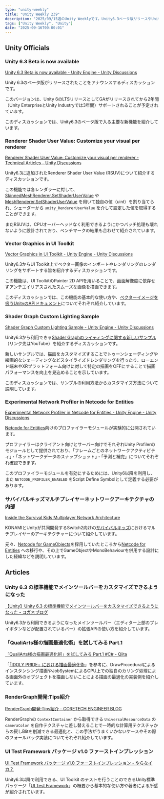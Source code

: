 ```yaml
---
type: "unity-weekly"
title: "Unity Weekly 239"
description: "2025/09/15週のUnity Weeklyです。Unity6.3ベータ版リリースやUnity 6.3の新機能紹介をメインに取り上げています。"
tags: ["Unity Weekly", "Unity"]
date: "2025-09-16T00:00:01"
---
```


## Unity Officials

### Unity 6.3 Beta is now available

[Unity 6.3 Beta is now available - Unity Engine - Unity Discussions](https://discussions.unity.com/t/unity-6-3-beta-is-now-available/1680610)

Unity 6.3のベータ版がリリースされたことをアナウンスするディスカッションです。

このバージョンは、Unity 6のLTSリリースとしてGAがリリースされてから2年間（Unity EnterpriseとUnity Industryでは3年間）サポートされることが予定されています。

このディスカッションでは、Unity6.3のベータ版で入る主要な新機能を紹介しています。

### Renderer Shader User Value: Customize your visual per renderer

[Renderer Shader User Value: Customize your visual per renderer - Technical Articles - Unity Discussions](https://discussions.unity.com/t/renderer-shader-user-value-customize-your-visual-per-renderer/1682526)

Unity6.3に追加されたRenderer Shader User Value (RSUV)について紹介するディスカッションです。

この機能では各レンダラーに対して、[SkinnedMeshRenderer.SetShaderUserValue](https://docs.unity3d.com/6000.3/Documentation/ScriptReference/SkinnedMeshRenderer.SetShaderUserValue.html) や [MeshRenderer.SetShaderUserValue](https://docs.unity3d.com/6000.3/Documentation/ScriptReference/MeshRenderer.SetShaderUserValue.html) を用いて独自の値（uint）を割り当てられ、シェーダーから `unity_RendererUserValue` を介して設定した値を取得することができます。

またRSUVは、CPUオーバーヘッドなく利用できるようにかつバッチ処理も壊れないように設計されており、ベンチマークの結果も合わせて紹介されています。

### Vector Graphics in UI Toolkit

[Vector Graphics in UI Toolkit - Unity Engine - Unity Discussions](https://discussions.unity.com/t/vector-graphics-in-ui-toolkit/1683117)

Unity6.3からUI Toolkit上でベクター画像のインポートやレンダリングのレンダリングをサポートする旨を紹介するディスカッションです。

この機能は、UI ToolkitのPainter 2D APIを用いることで、画面解像度に依存せずアンチエイリアスされたスムーズな画像を描画できます。

このディスカッションでは、この機能の基本的な使い方や、[ベクターイメージを扱うUnityのAPIドキュメント](https://docs.unity3d.com/6000.3/Documentation/Manual/ui-systems/work-with-vector-graphics.html)についてそれぞれ紹介しています。

### Shader Graph Custom Lighting Sample

[Shader Graph Custom Lighting Sample - Unity Engine - Unity Discussions](https://discussions.unity.com/t/shader-graph-custom-lighting-sample/1681765)

Unity6.3から利用できる[Shader Graphのライティングに関する新しいサンプル](https://www.youtube.com/watch?v=4v2fgeJa8z4)（リンク先はYouTube）を紹介するディスカッションです。

新しいサンプルでは、描画をカスタマイズすることでトゥーンシェーディングや絵画的なシェーディングなどスタイライズドレンダリングを行ったり、ローエンド端末やXRプラットフォーム向けに対して特定の描画をOFFにすることで描画パフォーマンスを向上を見込めることを示しています。

このディスカッションでは、サンプルの利用方法からカスタマイズ方法について説明しています。

### Experimental Network Profiler in Netcode for Entities

[Experimental Network Profiler in Netcode for Entities - Unity Engine - Unity Discussions](https://discussions.unity.com/t/experimental-network-profiler-in-netcode-for-entities/1683092)

[Netcode for Entities](https://docs.unity3d.com/Packages/com.unity.netcode@1.6/manual/index.html)向けのプロファイラーモジュールが実験的に公開されています。

プロファイラーはクライアント向けとサーバー向けでそれぞれUnity Profilerのモジュールとして提供されており、「フレームごとのネットワークアクティビティ」・「ネットワークデータのスナップショット」・「予測と補完」についてそれぞれ確認できます。

このプロファイラーモジュールを有効にするためには、Unity6以降を利用し、また `NETCODE_PROFILER_ENABLED` をScript Define Symbolとして定義する必要があります。

### サバイバルキッズマルチプレイヤーネットワークアーキテクチャの内部

[Inside the Survival Kids Multiplayer Network Architecture](https://unity.com/blog/inside-the-survival-kids-multiplayer-network-infrastructure)

KONAMIとUnityが共同開発するSwitch2向けの[サバイバルキッズ](https://www.konami.com/games/survival_kids/)におけるマルチプレイヤーのアーキテクチャーについて紹介しています。

元々、[Netcode for GameObjects](https://docs.unity3d.com/Packages/com.unity.netcode.gameobjects@2.5/manual/index.html)を採用していたところから[Netcode for Entities](https://docs.unity3d.com/Packages/com.unity.netcode@1.6/manual/index.html) への移行や、その上でGameObjectやMonoBehaviourを併用する設計にした経緯などを説明しています。


## Articles

### Unity 6.3 の標準機能でメインツールバーをカスタマイズできるようになった

[【Unity】Unity 6.3 の標準機能でメインツールバーをカスタマイズできるようになった - コガネブログ](https://baba-s.hatenablog.com/entry/2025/09/12/085027)

Unity6.3から利用できるようになったメインツールバー（エディター上部のプレイボタンなどが配置されているバー）の拡張APIの使い方を紹介しています。

### 「QualiArts様の描画最適化術」を試してみる Part.1

[「QualiArts様の描画最適化術」を試してみる Part.1 #C# - Qiita](https://qiita.com/Toshizabeth/items/4e97a7ea05a13db7a689)

「[「IDOLY PRIDE」における描画最適化術](https://technote.qualiarts.jp/article/23/)」を参考に、DrawProceduralによるインスタンシング描画やJobSystemによるCPU上での独自のカリング処理による画面外のオブジェクトを描画しないことによる描画の最適化の実装例を紹介しています。

### RenderGraph開発:Tips紹介

[RenderGraph開発:Tips紹介 - CORETECH ENGINEER BLOG](https://blog.sge-coretech.com/entry/2025/09/12/122325)

RenderGraphの `ContextContainer` から取得できる `UniversalResourceData` の `cameraColor` を自作テクスチャに差し替えることで一時的な計算用テクスチャからの戻しBlitを削減できる最適化と、この手法がうまくいかないケースやその際のフォールバック実装についてそれぞれ紹介しています。

### UI Test Framework パッケージ v1.0 ファーストインプレッション

[UI Test Framework パッケージ v1.0 ファーストインプレッション - やらなイカ？](https://www.nowsprinting.com/entry/2025/09/15/080000)

Unity6.3以降で利用できる、UI Toolkit のテストを行うことのできるUnity標準パッケージ「[UI Test Framework](https://docs.unity3d.com/Packages/com.unity.ui.test-framework@1.0/manual/index.html)」の概要から基本的な使い方や著者による所感が紹介されています。
